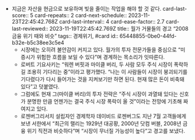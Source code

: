 - 지금은 자산을 현금으로 보유하며 빚을 줄이는 작업을 해야 할 것 같다.
  card-last-score:: 5
  card-repeats:: 2
  card-next-schedule:: 2023-11-23T22:45:42.768Z
  card-last-interval:: 4
  card-ease-factor:: 2.7
  card-last-reviewed:: 2023-11-19T22:45:42.769Z
  title:: 월가 거물들의 경고 “2008 금융 위기 때와 비슷”
  tags:: 경제위기, #card
  id:: 65448855-0be0-44fd-b32e-b5c38ee3c5e4
	- 시장에는 오히려 불안감이 커지고 있다. 월가의 투자 전문가들을 중심으로 “미 증시가 위험한 흐름을 보일 수 있다”며 경계하는 목소리가 잇따른다.
	- 로버트 기요사키는 “워렌 버핏과 마이클 버리, 두 사람 모두 주식 시장이 폭락하길 조용히 기다리는 중”이라고 평가했다. “나는 이 사람들이 시장이 붕괴되기를 기다렸다가 다시 들어가는 것을 지켜보기만 하면 된다. 현재 많은 돈이 비축돼 있다”고 덧붙였다.
	- 그럼에도 현재 그(마이클 버리)의 투자 전략은 “주식 시장이 과열돼 있다는 신호가 분명한 만큼 언젠가는 결국 주식 시장 폭락이 올 것”이라는 전망에 기초해 짜여지고 있다.
	- 로젠버그리서치 설립자인 경제학자 데이비드 로젠버그도 지난 7월 고객들에게 보낸 서한에서 “최근의 랠리는 1929년 대공황, 2000년 닷컴 버블, 2008년 금융 위기 직전과 비슷하다”며 “시장이 무너질 가능성이 높다”고 경고를 보냈다.